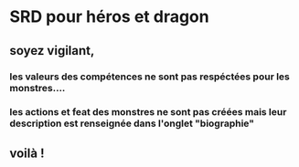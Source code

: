 # SRD pour héros et dragon

## soyez vigilant,

### les valeurs des compétences ne sont pas respéctées pour les monstres....
### les actions et feat des monstres ne sont pas créées mais leur description est renseignée dans l'onglet "biographie"
## voilà !